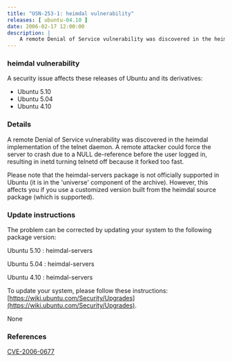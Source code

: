 ```yaml
---
title: "USN-253-1: heimdal vulnerability"
releases: [ ubuntu-04.10 ]
date: 2006-02-17 12:00:00
description: |
    A remote Denial of Service vulnerability was discovered in the heimdal implementation of the telnet daemon. A remote attacker could force the server to crash due to a NULL de-reference before the user logged in, resulting in inetd turning telnetd off because it forked too fast.
--- 
```

 
### heimdal vulnerability

A security issue affects these releases of Ubuntu and its derivatives:

* Ubuntu 5.10
* Ubuntu 5.04
* Ubuntu 4.10

### Details

A remote Denial of Service vulnerability was discovered in the heimdal implementation of the telnet daemon. A remote attacker could force the server to crash due to a NULL de-reference before the user logged in, resulting in inetd turning telnetd off because it forked too fast.

Please note that the heimdal-servers package is not officially supported in Ubuntu (it is in the &#39;universe&#39; component of the archive). However, this affects you if you use a customized version built from the heimdal source package (which is supported).

### Update instructions

The problem can be corrected by updating your system to the following package version:

Ubuntu 5.10
 : heimdal-servers 

Ubuntu 5.04
 : heimdal-servers 

Ubuntu 4.10
 : heimdal-servers 

To update your system, please follow these instructions: [https://wiki.ubuntu.com/Security/Upgrades](https://wiki.ubuntu.com/Security/Upgrades).

None

### References

 [CVE-2006-0677](http://people.ubuntu.com/~ubuntu-security/cve/CVE-2006-0677)
 
